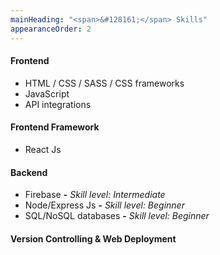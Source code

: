 ```yaml
---
mainHeading: "<span>&#128161;</span> Skills"
appearanceOrder: 2
---
```


#### Frontend
- HTML / CSS / SASS / CSS frameworks
- JavaScript
- API integrations

#### Frontend Framework
- React Js

#### Backend
- Firebase **-** *Skill level: Intermediate*
- Node/Express Js **-** *Skill level: Beginner*
- SQL/NoSQL databases **-** *Skill level: Beginner*

#### Version Controlling & Web Deployment